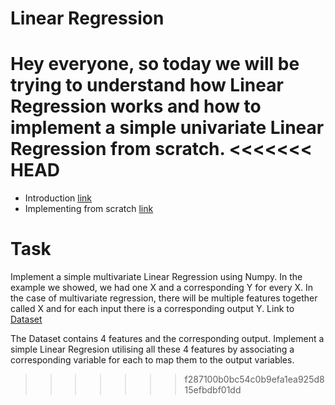 # Linear Regression

Hey everyone, so today we will be trying to understand how Linear Regression works and how to implement a simple univariate Linear Regression from scratch.
<<<<<<< HEAD
=======

- Introduction [link](Lin-red.md)
- Implementing from scratch [link](Linear-Regression%20Notebook.ipynb)

# Task 

Implement a simple multivariate Linear Regression using Numpy. In the example we showed, we had one X and a corresponding Y for every X. In the case of multivariate regression, there will be multiple features together called X and for each input there is a corresponding output Y. Link to [Dataset](data/multi.csv)

The Dataset contains 4 features and the corresponding output. Implement a simple Linear Regresion utilising all these 4 features by associating a corresponding variable for each to map them to the output variables.


>>>>>>> f287100b0bc54c0b9efa1ea925d815efbdbf01dd
